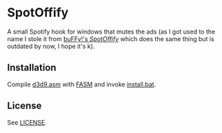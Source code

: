 SpotOffify
==========

A small Spotify hook for windows that mutes the ads (as I got used to the name I stole it from [buFFy!'s _SpotOffify_](http://www.elitepvpers.com/forum/coding-releases/2728234-spotoffify-silence-all-them-adz.html) which does the same thing but is outdated by now, I hope it's k).

## Installation

Compile [d3d9.asm](src/d3d9.asm) with [FASM](http://flatassembler.net/) and invoke [install.bat](install.bat).

## License

See [LICENSE](LICENSE).

